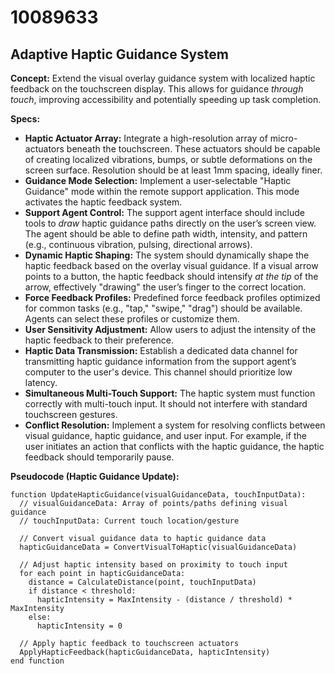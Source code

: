 # 10089633

## Adaptive Haptic Guidance System

**Concept:** Extend the visual overlay guidance system with localized haptic feedback on the touchscreen display. This allows for guidance *through touch*, improving accessibility and potentially speeding up task completion.

**Specs:**

*   **Haptic Actuator Array:** Integrate a high-resolution array of micro-actuators beneath the touchscreen. These actuators should be capable of creating localized vibrations, bumps, or subtle deformations on the screen surface. Resolution should be at least 1mm spacing, ideally finer.
*   **Guidance Mode Selection:** Implement a user-selectable "Haptic Guidance" mode within the remote support application. This mode activates the haptic feedback system.
*   **Support Agent Control:**  The support agent interface should include tools to *draw* haptic guidance paths directly on the user’s screen view. The agent should be able to define path width, intensity, and pattern (e.g., continuous vibration, pulsing, directional arrows).
*   **Dynamic Haptic Shaping:**  The system should dynamically shape the haptic feedback based on the overlay visual guidance.  If a visual arrow points to a button, the haptic feedback should intensify *at the tip* of the arrow, effectively "drawing" the user’s finger to the correct location.
*   **Force Feedback Profiles:**  Predefined force feedback profiles optimized for common tasks (e.g., "tap," "swipe," "drag") should be available. Agents can select these profiles or customize them.
*   **User Sensitivity Adjustment:**  Allow users to adjust the intensity of the haptic feedback to their preference.
*   **Haptic Data Transmission:** Establish a dedicated data channel for transmitting haptic guidance information from the support agent’s computer to the user's device. This channel should prioritize low latency.
*   **Simultaneous Multi-Touch Support:** The haptic system must function correctly with multi-touch input.  It should not interfere with standard touchscreen gestures.
*   **Conflict Resolution:** Implement a system for resolving conflicts between visual guidance, haptic guidance, and user input.  For example, if the user initiates an action that conflicts with the haptic guidance, the haptic feedback should temporarily pause.

**Pseudocode (Haptic Guidance Update):**

```
function UpdateHapticGuidance(visualGuidanceData, touchInputData):
  // visualGuidanceData: Array of points/paths defining visual guidance
  // touchInputData: Current touch location/gesture

  // Convert visual guidance data to haptic guidance data
  hapticGuidanceData = ConvertVisualToHaptic(visualGuidanceData)

  // Adjust haptic intensity based on proximity to touch input
  for each point in hapticGuidanceData:
    distance = CalculateDistance(point, touchInputData)
    if distance < threshold:
      hapticIntensity = MaxIntensity - (distance / threshold) * MaxIntensity
    else:
      hapticIntensity = 0

  // Apply haptic feedback to touchscreen actuators
  ApplyHapticFeedback(hapticGuidanceData, hapticIntensity)
end function
```